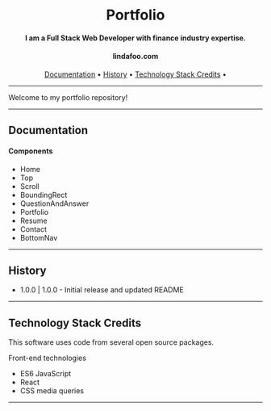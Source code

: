 <h1 align="center">
  <br>
  Portfolio
  <br>
</h1>

<h4 align="center">I am a Full Stack Web Developer with finance industry expertise.</h4>
<h4 align="center">lindafoo.com</h4>

<p align="center">
    <a href="#documentation">Documentation</a> •
    <a href="#history">History</a> •
    <a href="#technology-stack-credits">Technology Stack Credits</a> •
</p>

---
Welcome to my portfolio repository!

---

## Documentation

#### Components
  * Home
  * Top
  * Scroll
  * BoundingRect
  * QuestionAndAnswer
  * Portfolio
  * Resume
  * Contact
  * BottomNav

---
## History
* 1.0.0 | 1.0.0 - Initial release and updated README

---
## Technology Stack Credits
This software uses code from several open source packages.

Front-end technologies
+ ES6 JavaScript
+ React
+ CSS media queries
---
